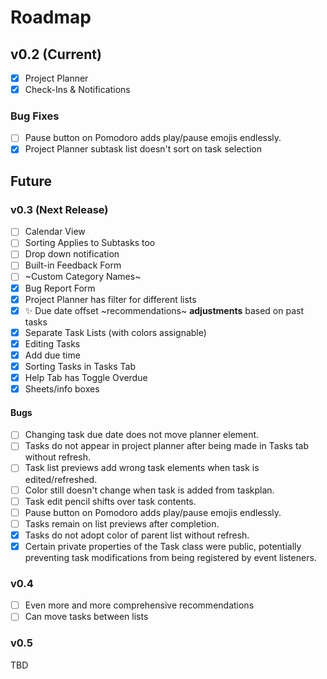 # Roadmap

## v0.2 (Current)
- [x] Project Planner
- [x] Check-Ins & Notifications

### Bug Fixes
- [ ] Pause button on Pomodoro adds play/pause emojis endlessly.
- [x] Project Planner subtask list doesn't sort on task selection

## Future

### v0.3 (Next Release)
- [ ] Calendar View
- [ ] Sorting Applies to Subtasks too
- [ ] Drop down notification
- [ ] Built-in Feedback Form
- [ ] ~Custom Category Names~
- [x] Bug Report Form
- [x] Project Planner has filter for different lists
- [x] ✨ Due date offset ~recommendations~ __adjustments__ based on past tasks
- [x] Separate Task Lists (with colors assignable)
- [x] Editing Tasks
- [x] Add due time
- [x] Sorting Tasks in Tasks Tab
- [x] Help Tab has Toggle Overdue
- [x] Sheets/info boxes

#### Bugs
- [ ] Changing task due date does not move planner element.
- [ ] Tasks do not appear in project planner after being made in Tasks tab without refresh.
- [ ] Task list previews add wrong task elements when task is edited/refreshed.
- [ ] Color still doesn't change when task is added from taskplan.
- [ ] Task edit pencil shifts over task contents.
- [ ] Pause button on Pomodoro adds play/pause emojis endlessly.
- [ ] Tasks remain on list previews after completion.
- [x] Tasks do not adopt color of parent list without refresh.
- [x] Certain private properties of the Task class were public, potentially preventing task modifications from being registered by event listeners.

### v0.4
- [ ] Even more and more comprehensive recommendations
- [ ] Can move tasks between lists

### v0.5
TBD